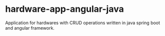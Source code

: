 # hardware-app-angular-java
Application for hardwares with CRUD operations written in java spring boot and angular framework.
